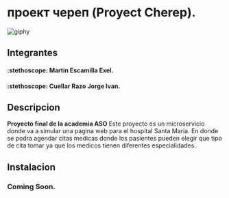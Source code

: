<h1> проект череп (Proyect Cherep).</h1>

![giphy](https://github.com/ASOMinsait2023/CitasMedicas/assets/159957497/c9815e7b-fa76-425b-a503-03b9a55abbe2)

<h2> Integrantes </h2>
<h4> :stethoscope:  Martin Escamilla Exel. </h4>
<h4> :stethoscope: Cuellar Razo Jorge Ivan. </h4>

<h2> Descripcion  </h2>
<p> <strong> Proyecto final de la academia ASO </strong>
Este proyecto es un microservicio donde va a simular una pagina web para  el hospital Santa Maria. En donde se podra agendar citas medicas donde los pasientes
pueden elegir que tipo de cita tomar ya que los medicos tienen diferentes especialidades.</p>

<h2> Instalacion  </h2>
<h3> Coming Soon. </h3>


